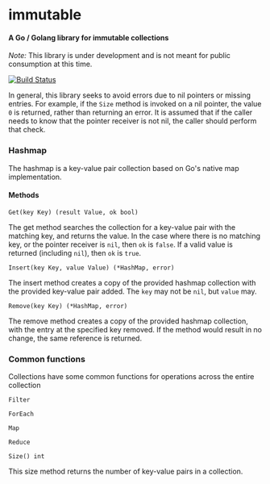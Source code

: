 # immutable
#### A Go / Golang library for immutable collections

_Note:_ This library is under development and is not meant for public consumption at this time.

[![Build Status](https://travis-ci.org/object88/immutable.svg?branch=master)](https://travis-ci.org/object88/immutable)

In general, this library seeks to avoid errors due to nil pointers or missing entries.  For example, if the `Size` method is invoked on a nil pointer, the value `0` is returned, rather than returning an error.  It is assumed that if the caller needs to know that the pointer receiver is not nil, the caller should perform that check.

### Hashmap
The hashmap is a key-value pair collection based on Go's native map implementation.

#### Methods

`Get(key Key) (result Value, ok bool)`

The get method searches the collection for a key-value pair with the matching key, and returns the value.  In the case where there is no matching key, or the pointer receiver is `nil`, then `ok` is `false`.  If a valid value is returned (including `nil`), then `ok` is `true`.

`Insert(key Key, value Value) (*HashMap, error)`

The insert method creates a copy of the provided hashmap collection with the provided key-value pair added.  The `key` may not be `nil`, but `value` may.

`Remove(key Key) (*HashMap, error)`

The remove method creates a copy of the provided hashmap collection, with the entry at the specified key removed.  If the method would result in no change, the same reference is returned.

### Common functions

Collections have some common functions for operations across the entire collection

`Filter`

`ForEach`

`Map`

`Reduce`

`Size() int`

This size method returns the number of key-value pairs in a collection.
